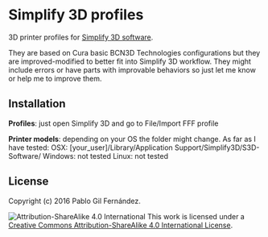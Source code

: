 # Simplify 3D profiles
3D printer profiles for [Simplify 3D software](http://www.simplify3d.com/).

They are based on Cura basic BCN3D Technologies configurations but they are improved-modified to better fit into Simplify 3D workflow. They might include errors or have parts with improvable behaviors so just let me know or help me to improve them.

Installation
------
**Profiles**: just open Simplify 3D and go to File/Import FFF profile

**Printer models**: depending on your OS the folder might change. As far as I have tested:
    OSX: [your_user]/Library/Application Support/Simplify3D/S3D-Software/
    Windows: not tested
    Linux: not tested

License
------
Copyright (c) 2016 Pablo Gil Fernández.

![Attribution-ShareAlike 4.0 International](http://i.creativecommons.org/l/by-sa/3.0/88x31.png)
This work is licensed under a [Creative Commons Attribution-ShareAlike 4.0 International License](http://creativecommons.org/licenses/by-sa/4.0/).
